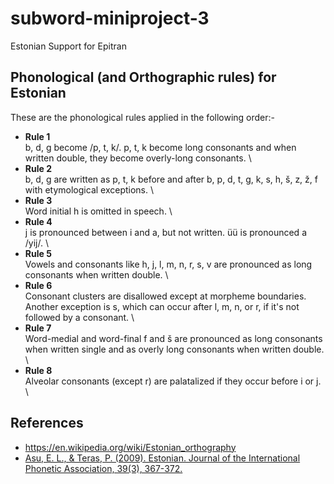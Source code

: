 # subword-miniproject-3
 Estonian Support for Epitran

## Phonological (and Orthographic rules) for Estonian
These are the phonological rules applied in the following order:-
- **Rule 1** \
b, d, g become /p, t, k/. p, t, k become long consonants and when written double, they become overly-long consonants. \
- **Rule 2** \
b, d, g are written as p, t, k before and after b, p, d, t, g, k, s, h, š, z, ž, f with etymological exceptions. \
- **Rule 3** \
Word initial h is omitted in speech. \
- **Rule 4** \
j is pronounced between i and a, but not written. üü is pronounced a /yij/. \
- **Rule 5** \
Vowels and consonants like h, j, l, m, n, r, s, v are pronounced as long consonants when written double. \
- **Rule 6** \
Consonant clusters are disallowed except at morpheme boundaries. Another exception is s, which can occur after l, m, n, or r, if it's not followed by a consonant. \
- **Rule 7** \
Word-medial and word-final f and š are pronounced as long consonants when written single and as overly long consonants when written double. \
- **Rule 8** \
Alveolar consonants (except r) are palatalized if they occur before i or j. \

## References
- https://en.wikipedia.org/wiki/Estonian_orthography
- [Asu, E. L., & Teras, P. (2009). Estonian. Journal of the International Phonetic Association, 39(3), 367-372.](https://www.cambridge.org/core/services/aop-cambridge-core/content/view/629DFE570A2E6606733B29A0145B4512/S002510030999017Xa.pdf/estonian.pdf)


